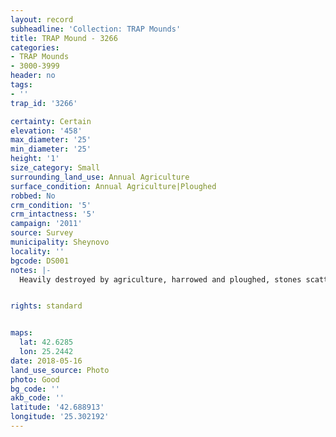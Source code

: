 ```yaml
---
layout: record
subheadline: 'Collection: TRAP Mounds'
title: TRAP Mound - 3266
categories:
- TRAP Mounds
- 3000-3999
header: no
tags:
- ''
trap_id: '3266'

certainty: Certain
elevation: '458'
max_diameter: '25'
min_diameter: '25'
height: '1'
size_category: Small
surrounding_land_use: Annual Agriculture
surface_condition: Annual Agriculture|Ploughed
robbed: No
crm_condition: '5'
crm_intactness: '5'
campaign: '2011'
source: Survey
municipality: Sheynovo
locality: ''
bgcode: DS001
notes: |-
  Heavily destroyed by agriculture, harrowed and ploughed, stones scattered around, medium to small.


rights: standard


maps:
  lat: 42.6285
  lon: 25.2442
date: 2018-05-16
land_use_source: Photo
photo: Good
bg_code: ''
akb_code: ''
latitude: '42.688913'
longitude: '25.302192'
---
```

